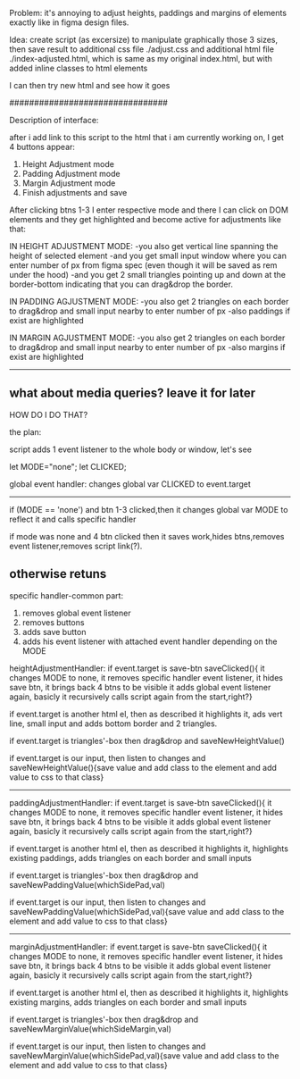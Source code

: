 Problem:
it's annoying to adjust heights, paddings and margins of elements exactly like in figma design files.

Idea:
create script (as excersize) to manipulate graphically those 3 sizes, then save result to additional css file ./adjust.css and additional html file ./index-adjusted.html, which is same as my original index.html, but with added inline classes to html elements

I can then try new html and see how it goes

################################

Description of interface:

after i add link to this script to the html that i am currently working on,
I get 4 buttons appear:

1. Height Adjustment mode
2. Padding Adjustment mode
3. Margin Adjustment mode
4. Finish adjustments and save

After clicking btns 1-3 I enter respective mode and there I can click on DOM elements and they get highlighted and become active for adjustments like that:

IN HEIGHT ADJUSTMENT MODE:
-you also get vertical line spanning the height of selected element
-and you get small input window where you can enter number of px from figma spec (even though it will be saved as rem under the hood)
-and you get 2 small triangles pointing up and down at the border-bottom indicating that you can drag&drop the border.

IN PADDING AGJUSTMENT MODE:
-you also get 2 triangles on each border to drag&drop and small input nearby to enter number of px
-also paddings if exist are highlighted

IN MARGIN AGJUSTMENT MODE:
-you also get 2 triangles on each border to drag&drop and small input nearby to enter number of px
-also margins if exist are highlighted

---

## what about media queries? leave it for later

HOW DO I DO THAT?

the plan:

script adds 1 event listener to the whole body or window, let's see

let MODE="none";
let CLICKED;

global event handler:
changes global var CLICKED to event.target

---

if (MODE == 'none') and btn 1-3 clicked,then it
changes global var MODE to reflect it and calls specific handler

if mode was none and 4 btn clicked then it saves work,hides btns,removes event listener,removes script link(?).

## otherwise retuns

specific handler-common part:

1. removes global event listener
2. removes buttons
3. adds save button
4. adds his event listener with attached event handler depending on the MODE

heightAdjustmentHandler:
if event.target is save-btn saveClicked(){ it changes MODE to none, it removes specific handler event listener, it hides save btn, it brings back 4 btns to be visible it adds global event listener again, basicly it recursively calls script again from the start,right?}

if event.target is another html el, then as described it highlights it, ads vert line, small input and adds bottom border and 2 triangles.

if event.target is triangles'-box then drag&drop and saveNewHeightValue()

if event.target is our input, then listen to changes and
saveNewHeightValue(){save value and add class to the element and add value to css to that class}

---

paddingAdjustmentHandler:
if event.target is save-btn saveClicked(){ it changes MODE to none, it removes specific handler event listener, it hides save btn, it brings back 4 btns to be visible it adds global event listener again, basicly it recursively calls script again from the start,right?}

if event.target is another html el, then as described it highlights it, highlights existing paddings, adds triangles on each border and small inputs

if event.target is triangles'-box then drag&drop and saveNewPaddingValue(whichSidePad,val)

if event.target is our input, then listen to changes and
saveNewPaddingValue(whichSidePad,val){save value and add class to the element and add value to css to that class}

---

marginAdjustmentHandler:
if event.target is save-btn saveClicked(){ it changes MODE to none, it removes specific handler event listener, it hides save btn, it brings back 4 btns to be visible it adds global event listener again, basicly it recursively calls script again from the start,right?}

if event.target is another html el, then as described it highlights it, highlights existing margins, adds triangles on each border and small inputs

if event.target is triangles'-box then drag&drop and saveNewMarginValue(whichSideMargin,val)

if event.target is our input, then listen to changes and
saveNewMarginValue(whichSidePad,val){save value and add class to the element and add value to css to that class}
